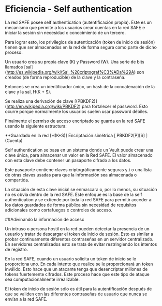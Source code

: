 # Eficiencia - Self authentication

La red SAFE posee self authentication (autentificación propia). Este es un mecanismo que permite a los usuarios crear cuentas en la red SAFE e iniciar la sesión sin necesidad o conocimiento de un tercero.

Para lograr esto, los privilegios de autenticación (token de inicio de sesión) tienen que ser almacenados en la red de forma segura como parte de dicho proceso.

Un usuario crea su propia clave (K) y Password (W). Una serie de bits llamados [sal] (http://es.wikipedia.org/wiki/Sal_%28criptograf%C3%ADa%29A) son creados (de forma reproducible) de la clave y la contraseña.

Entonces se crea un identificador único, un hash de la concatenación de la clave y la sal, H(K + S).

Se realiza una derivación de clave [(PBKDF2)] (http://en.wikipedia.org/wiki/PBKDF2) para fortalecer el password. Esto ocurre porque normalmente los usuarios suelen usar password débiles.

Finalmente el permiso de acceso encriptado se guarda en la red SAFE usando la siguiente estructura:

**Guardado en la red [H(K+S)] Encriptación simétrica [ PBKDF2[P][S] ] (Cuenta)

Self authentication se basa en un sistema donde un Vault puede crear una clave única, para almacenar un valor en la Red SAFE. El valor almacenado con esta clave debe contener un pasaporte cifrado a los datos.

Este pasaporte contiene claves criptográficamente seguras y / o una lista de otras claves usadas para que la información sea almacenada o compartida.

La situación de esta clave inicial se enmascara o, por lo menos, su situación no es obvia dentro de la red SAFE. Este enfoque es la base de la self authentication y se extiende por toda la red SAFE para permitir acceder a los datos guardados de forma pública sin necesidad de requisitos adicionales como cortafuegos o controles de acceso.

##Adivinando la información de acceso

Un intruso o persona hostil en la red pueden detectar la presencia de un usuario y tratar de descargar el token de inicio de sesión. Esto es similar a probar continuamente diferentes contraseñas en un servidor centralizado. En servidores centralizados esto se trata de evitar restringiendo los intentos de registro.

En la red SAFE, cuando un usuario solicita un token de inicio se le proporciona uno. En cada intento que realice se le proporcionará un token inválido. Esto hace que un atacante tenga que desencriptar millones de tokens fuertemente cifrados. Este proceso hace que este tipo de ataque sea computacionalmente irrealizable.

El token de inicio de sesión sólo es útil para la autentificación después de que se validen con las diferentes contraseñas de usuario que nunca se envían a la red SAFE.

